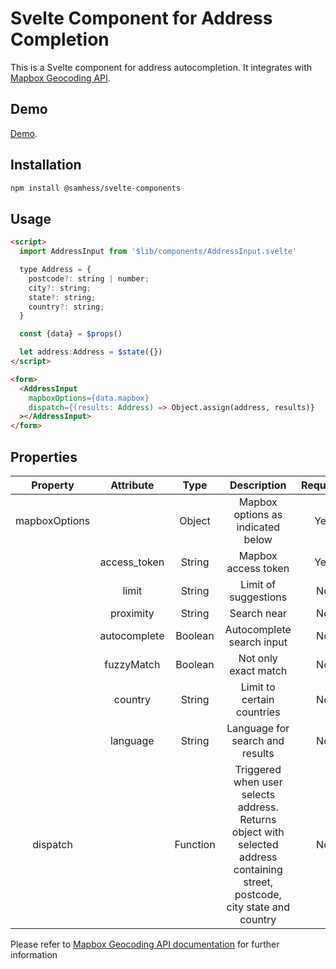 # Svelte Component for Address Completion

This is a Svelte component for address autocompletion. It integrates with
[Mapbox Geocoding API](https://docs.mapbox.com/api/search/geocoding/).

## Demo

[Demo](https://svelte-components-black.vercel.app/components/forms).

## Installation

```bash
npm install @samhess/svelte-components
```

## Usage

```html
<script>
  import AddressInput from '$lib/components/AddressInput.svelte'

  type Address = {
    postcode?: string | number;
    city?: string;
    state?: string;
    country?: string;
  }

  const {data} = $props()

  let address:Address = $state({})
</script>

<form>
  <AddressInput
    mapboxOptions={data.mapbox}
    dispatch={(results: Address) => Object.assign(address, results)}
  ></AddressInput>
</form>
```

## Properties

|   Property    |  Attribute   |  Type   |            Description            | Required | Default |
| :-----------: | :----------: | :-----: | :-------------------------------: | :------: | :-----: |
| mapboxOptions |              | Object  | Mapbox options as indicated below |   Yes    |         |
|               | access_token | String  |        Mapbox access token        |   Yes    |   ''    |
|               |    limit     | String  |       Limit of suggestions        |    No    |   10    |
|               |  proximity   | String  |            Search near            |    No    |  'ip'   |
|               | autocomplete | Boolean |     Autocomplete search input     |    No    |  true   |
|               |  fuzzyMatch  | Boolean |       Not only exact match        |    No    |  true   |
|               |   country    | String  |    Limit to certain countries     |    No    |   ''    |
|               |   language   | String  |  Language for search and results  |    No    |  'en'   |
| dispatch      |              | Function| Triggered when user selects address. Returns object with selected address containing street, postcode, city state and country | No | - |

Please refer to [Mapbox Geocoding API documentation](https://docs.mapbox.com/api/search/geocoding) for further information

